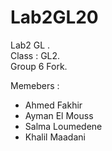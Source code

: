 # Lab2GL20
 Lab2 GL .    
Class : GL2.  
Group 6 Fork.    

Memebers :  
* Ahmed Fakhir  
* Ayman El Mouss  
* Salma Loumedene  
* Khalil Maadani  
